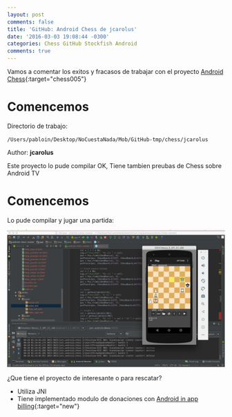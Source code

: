 ```yaml
---
layout: post
comments: false
title: 'GitHub: Android Chess de jcarolus'
date: '2016-03-03 19:08:44 -0300'
categories: Chess GitHub Stockfish Android
comments: true
---
```


Vamos a comentar los exitos y fracasos de trabajar con el proyecto [Android Chess][github-chess-005-android-chess]{:target="chess005"}

# Comencemos

Directorio de trabajo:

```
/Users/pabloin/Desktop/NoCuestaNada/Mob/GitHub-tmp/chess/jcarolus
```

Author: **jcarolus**

Este proyecto lo pude compilar OK, Tiene tambien preubas de Chess sobre Android TV

# Comencemos

Lo pude compilar y jugar una partida:

![importacion paso1 screenshot](/assets/post_006_img1.png)

¿Que tiene el proyecto de interesante o para rescatar?

- Utiliza JNI
- Tiene implementado modulo de donaciones con [Android in app billing][android-in-app-billing]{:target="new"}

[android-in-app-billing]: https://developer.android.com/google/play/billing/billing_integrate.html
[github-chess-001-droidfish]: https://github.com/peterosterlund2/droidfish
[github-chess-002-droidfishchess_android]: https://github.com/elitecoder/droidfishchess_android
[github-chess-003-stockfishchess-ios]: https://github.com/elitecoder/stockfishchess-ios
[github-chess-004-stockfishchess-android]: https://github.com/mqprichard/stockfishchess-android
[github-chess-005-android-chess]: https://github.com/jcarolus/android-chess
